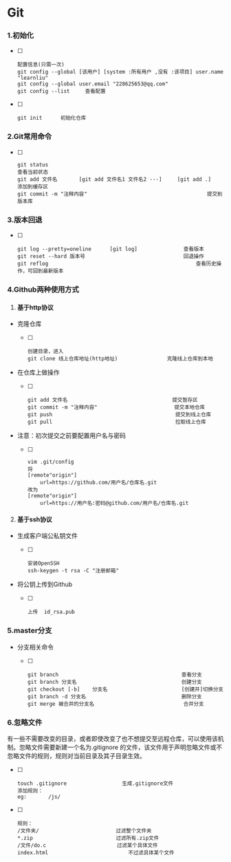 # 											**Git**

### 1.初始化

- [ ] ```
  配置信息(只需一次)
  git config --global [该用户] [system :所有用户 ,没有 :该项目] user.name "learnliu"
  git config --global user.email "228625653@qq.com"
  git config --list		查看配置
  ```


- [ ] ```
  git init		初始化仓库
  ```

### 2.Git常用命令

- [ ] ```
  git status														查看当前状态
  git add 文件名		[git add 文件名1 文件名2 ···]		[git add .]   添加到缓存区
  git commit -m "注释内容"	 									 提交到版本库
  ```

### 3.版本回退

- [ ] ```
  git log --pretty=oneline		[git log]				查看版本
  git reset --hard 版本号								  回退操作
  git reflog												查看历史操作，可回到最新版本
  ```

### 4.Github两种使用方式

1. #### 基于http协议

- 克隆仓库

  - [ ] ```
    创建目录，进入
    git clone 线上仓库地址(http地址)				克隆线上仓库到本地
    ```

- 在仓库上做操作

  - [ ] ```
    git add 文件名									 提交暂存区
    git commit -m "注释内容"					     提交本地仓库
    git push									    提交到线上仓库
    git pull										拉取线上仓库
    ```

- 注意：初次提交之前要配置用户名与密码

  - [ ] ```
    vim .git/config
    将
    [remote"origin"]
    	url=https://github.com/用户名/仓库名.git
    改为  
    [remote"origin"]
    	url=https://用户名:密码@github.com/用户名/仓库名.git
    ```

2. #### 基于ssh协议

- 生成客户端公私钥文件

  - [ ] ```
    安装OpenSSH
    ssh-keygen -t rsa -C "注册邮箱"
    ```

- 将公钥上传到Github

  - [ ] ```
    上传  id_rsa.pub
    ```
  

### 5.master分支

- 分支相关命令

  - [ ] ```
    git branch										  查看分支
    git branch 分支名						  			创建分支
    git checkout [-b]    分支名					    [创建并]切换分支
    git branch -d 分支名					 		    删除分支
    git merge 被合并的分支名				  			  合并分支
    ```


### 6.忽略文件

​		有一些不需要改变的目录，或者即使改变了也不想提交至远程仓库，可以使用该机制。
​		忽略文件需要新建一个名为.gitignore 的文件，该文件用于声明忽略文件或不忽略文件的规则，规则对当前目录及其子目录生效。

- [ ] ```
  touch .gitignore					生成.gitignore文件
  添加规则：
  eg:		/js/
  ```

- [ ] ```
  规则：
  /文件夹/							过滤整个文件夹
  *.zip							  过滤所有.zip文件
  /文件/do.c						 过滤某个具体文件
  index.html						  不过滤具体某个文件
  ```

  